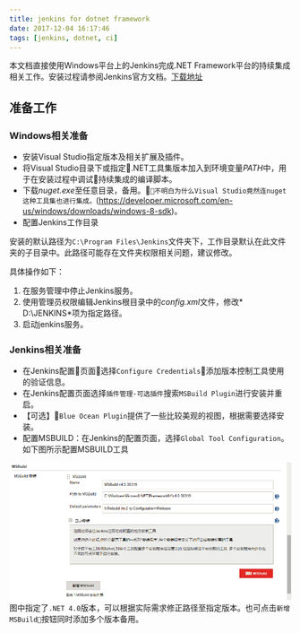 ```yaml
---
title: jenkins for dotnet framework
date: 2017-12-04 16:17:46
tags: [jenkins, dotnet, ci]
---
```


本文档直接使用Windows平台上的Jenkins完成.NET Framework平台的持续集成相关工作。安装过程请参阅Jenkins官方文档。[下载地址](https://jenkins.io/download/)

## 准备工作

### Windows相关准备
* 安装Visual Studio指定版本及相关扩展及插件。
* 将Visual Studio目录下或指定.NET工具集版本加入到环境变量*PATH*中，用于在安装过程中调试持续集成的编译脚本。
* 下载*nuget.exe*至任意目录，备用。`不明白为什么Visual Studio竟然连nuget这种工具集也进行集成。`(https://developer.microsoft.com/en-us/windows/downloads/windows-8-sdk)。
* 配置Jenkins工作目录

安装的默认路径为`C:\Program Files\Jenkins`文件夹下，工作目录默认在此文件夹的子目录中。此路径可能存在文件夹权限相关问题，建议修改。

具体操作如下：

1. 在服务管理中停止Jenkins服务。
1. 使用管理员权限编辑Jenkins根目录中的*config.xml*文件，修改*  <workspaceDir>D:\JENKINS</workspaceDir>*项为指定路径。
1. 启动jenkins服务。

### Jenkins相关准备

* 在Jenkins配置页面选择`Configure Credentials`添加版本控制工具使用的验证信息。
* 在Jenkins配置页面选择`插件管理-可选插件`搜索`MSBuild Plugin`进行安装并重启。
* 【可选】`Blue Ocean Plugin`提供了一些比较美观的视图，根据需要选择安装。
* 配置MSBUILD：在Jenkins的配置页面，选择`Global Tool Configuration`。如下图所示配置MSBUILD工具

![MSBuild配置](jenkins-for-dotnet-framework/msbuild_config.png)
图中指定了`.NET 4.0`版本，可以根据实际需求修正路径至指定版本。也可点击`新增MSBuild`按钮同时添加多个版本备用。

## 

